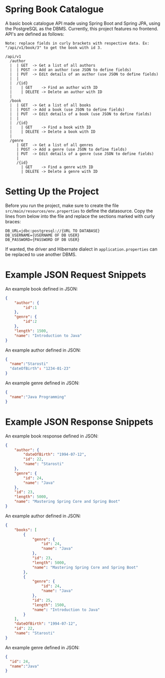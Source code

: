 # Spring Book Catalogue
A basic book catalogue API made using Spring Boot and Spring JPA, using the PostgreSQL as the DBMS.
Currently, this project features no frontend. API's are defined as follows:

```
Note: replace fields in curly brackets with respective data. Ex: "/api/v1/book/3" to get the book with id 3.

/api/v1
  /author
  |  | GET  -> Get a list of all authors
  |  | POST -> Add an author (use JSON to define fields)
  |  | PUT  -> Edit details of an author (use JSON to define fields) 
  |  |
  |  /{id}
  |    | GET    -> Find an author with ID
  |    | DELETE -> Delete an author with ID
  |
  /book
  |  | GET  -> Get a list of all books
  |  | POST -> Add a book (use JSON to define fields)
  |  | PUT  -> Edit details of a book (use JSON to define fields) 
  |  |
  |  /{id}
  |    | GET    -> Find a book with ID
  |    | DELETE -> Delete a book with ID
  |
  /genre
     | GET  -> Get a list of all genres
     | POST -> Add a genre (use JSON to define fields)
     | PUT  -> Edit details of a genre (use JSON to define fields) 
     |
     /{id}
       | GET    -> Find a genre with ID
       | DELETE -> Delete a genre with ID
```

# Setting Up the Project

Before you run the project, make sure to create the file ```src/main/resources/env.properties``` to define the datasource. Copy the lines from below into the file and replace the sections marked with curly braces:
```properties
DB_URL=jdbc:postgresql://{URL TO DATABASE}
DB_USERNAME={USERNAME OF DB USER}
DB_PASSWORD={PASSWORD OF DB USER}
```
If wanted, the driver and Hibernate dialect in ```application.properties``` can be replaced to use another DBMS.

# Example JSON Request Snippets
An example book defined in JSON:
```json
{
    "author": {
        "id":1
    },
    "genre": {
        "id":2
    },
    "length": 1500,
    "name": "Introduction to Java"
}
```
An example author defined in JSON:
```json
{
  "name":"Starosti"
  "dateOfBirth": "1234-01-23"
}
```
An example genre defined in JSON:
```json
{
  "name":"Java Programming"
}
```

# Example JSON Response Snippets
An example book response defined in JSON:
```json
{
    "author": {
        "dateOfBirth": "1994-07-12",
        "id": 22,
        "name": "Starosti"
    },
    "genre": {
        "id": 24,
        "name": "Java"
    },
    "id": 23,
    "length": 5000,
    "name": "Mastering Spring Core and Spring Boot"
}
```
An example author defined in JSON:
```json
{
    "books": [
        {
            "genre": {
                "id": 24,
                "name": "Java"
            },
            "id": 23,
            "length": 5000,
            "name": "Mastering Spring Core and Spring Boot"
        },
        {
            "genre": {
                "id": 24,
                "name": "Java"
            },
            "id": 25,
            "length": 1500,
            "name": "Introduction to Java"
        }
    ],
    "dateOfBirth": "1994-07-12",
    "id": 22,
    "name": "Starosti"
}
```
An example genre defined in JSON:
```json
{
  "id": 24,
  "name":"Java"
}
```
